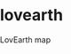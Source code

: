 # lovearth
LovEarth map
<!DOCTYPE html>
<html lang="en">
  <head>
    <meta charset="utf-8" />
    <title>Points on a map</title>
    <meta name="viewport" content="width=device-width, initial-scale=1" />
    <script src="https://api.tiles.mapbox.com/mapbox-gl-js/v2.6.1/mapbox-gl.js"></script>
    <link
      href="https://api.tiles.mapbox.com/mapbox-gl-js/v2.6.1/mapbox-gl.css"
      rel="stylesheet"
    />
    <style>
      body {
        margin: 0;
        padding: 0;
      }
      #map {
        position: absolute;
        top: 0;
        bottom: 0;
        width: 100%;
      }
      .container-lg {
        width: 100% important;
        margin-left: 0;
      }
    </style>
  </head>
  <body>
    <div id="map"></div>
    <script>
      // The value for 'accessToken' begins with 'pk...'
      mapboxgl.accessToken =
        "pk.eyJ1IjoibG92ZWFydGgiLCJhIjoiY2t3MnExN2c4MGZpajJubmhnY3JsZjB1MyJ9.98jdEHBhonsPh2IH-ehyMw";
      const map = new mapboxgl.Map({
        container: "map",
        // Replace YOUR_STYLE_URL with your style URL.
        style: "mapbox://styles/lovearth/ckwlpdozh43i215n0qogrjqpt",
        center: [135.015013, -30.048477],
        zoom: 2.5,
      });

      // Code from the next step will go here.
      /* 
Add an event listener that runs
  when a user clicks on the map element.
*/
      map.on("click", (event) => {
        // If the user clicked on one of your markers, get its information.
        const features = map.queryRenderedFeatures(event.point, {
          layers: ["le-stockists-minimised", "le-dropoff-points"], // replace with your layer name
        });
        if (!features.length) {
          return;
        }
        const feature = features[0];

        // Code from the next step will go here.
        /* 
    Create a popup, specify its options 
    and properties, and add it to the map.
  */
        const popup = new mapboxgl.Popup({ offset: [0, -15] })
          .setLngLat(feature.geometry.coordinates)
          .setHTML(
            `<h3>${feature.properties.name}</h3>
            <p>${feature.properties.street}</br>${feature.properties.suburb} ${feature.properties.state} ${feature.properties.postcode}</br><a href="${feature.properties.website}">${feature.properties.website}</a></br> email: ${feature.properties.email}</a></br>phone: ${feature.properties.phone}</p>`
          )
          .addTo(map);
      });
    </script>
  </body>
</html>
